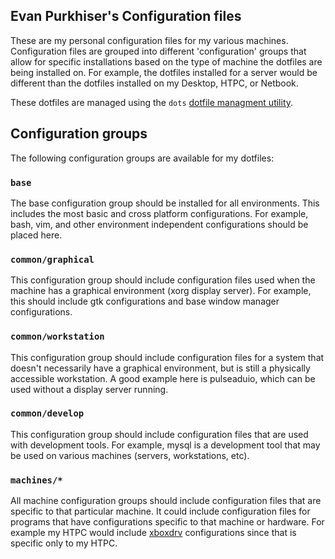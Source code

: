 ## Evan Purkhiser's Configuration files

These are my personal configuration files for my various machines.
Configuration files are grouped into different 'configuration' groups that
allow for specific installations based on the type of machine the dotfiles are
being installed on.  For example, the dotfiles installed for a server would be
different than the dotfiles installed on my Desktop, HTPC, or Netbook.

These dotfiles are managed using the `dots` [dotfile managment
utility](https://github.com/EvanPurkhiser/dots).

## Configuration groups

The following configuration groups are available for my dotfiles:

### `base`

The base configuration group should be installed for all environments. This
includes the most basic and cross platform configurations. For example, bash,
vim, and other environment independent configurations should be placed here.

### `common/graphical`

This configuration group should include configuration files used when the
machine has a graphical environment (xorg display server). For example, this
should include gtk configurations and base window manager configurations.

### `common/workstation`

This configuration group should include configuration files for a system that
doesn't necessarily have a graphical environment, but is still a physically
accessible workstation. A good example here is pulseaduio, which can be used
without a display server running.

### `common/develop`

This configuration group should include configuration files that are used with
development tools. For example, mysql is a development tool that may be used
on various machines (servers, workstations, etc).

### `machines/*`

All machine configuration groups should include configuration files that are
specific to that particular machine. It could include configuration files for
programs that have configurations specific to that machine or hardware. For
example my HTPC would include
[xboxdrv](http://pingus.seul.org/~grumbel/xboxdrv/) configurations since that is
specific only to my HTPC.
